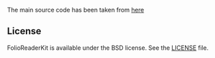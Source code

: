 
The main source code has been taken from [here](https://github.com/FolioReader/FolioReader-Android)


## License
FolioReaderKit is available under the BSD license. See the [LICENSE](https://github.com/FolioReader/FolioReader-Android/blob/master/License.md) file.

